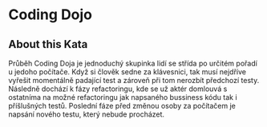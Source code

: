 ﻿# Coding Dojo

## About this Kata

Průběh Coding Doja je jednoduchý skupinka lidí se střída po určitém pořadí u jedoho počítače. Když si člověk sedne za klávesnici, tak musí nejdříve vyřešit momentálně padající test a zároveň při tom nerozbít předchozí testy. Následně dochází k fázy refactoringu, kde se už aktér domlouvá s ostatníma na možné refactoringu jak napsaného bussiness kódu tak i příšlušných testů. Poslední fáze před změnou osoby za počítačem je napsání nového testu, který nebude procházet.